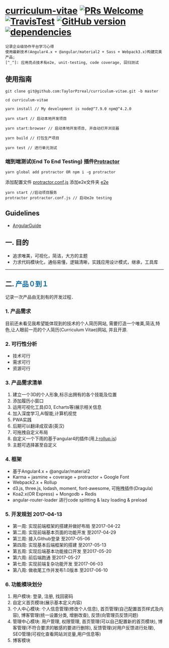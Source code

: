 # [curriculum-vitae](http://www.honeymorning.com)  [![PRs Welcome](https://img.shields.io/badge/PRs-welcome-brightgreen.svg?style=flat-square)](http://makeapullrequest.com) [![TravisTest](https://travis-ci.org/TaylorPzreal/curriculum-vitae.svg?branch=master)](https://travis-ci.org/TaylorPzreal/curriculum-vitae.svg?branch=master) [![GitHub version](https://badge.fury.io/gh/TaylorPzreal%2Fcurriculum-vitae.svg)](https://badge.fury.io/gh/TaylorPzreal%2Fcurriculum-vitae) [![dependencies](https://david-dm.org/TaylorPzreal%2Fcurriculum-vitae/status.svg)](https://david-dm.org/TaylorPzreal%2Fcurriculum-vitae) 
    记录企业级协作平台学习心得
    使用最新技术(Angular4.x + @angular/material2 + Sass + Webpack3.x)构建完美产品; 
    [^_^]: 应用亮点技术有e2e, unit-testing, code coverage, 回归测试

## 使用指南
```
git clone git@github.com:TaylorPzreal/curriculum-vitae.git -b master

cd curriculum-vitae

yarn install // My development is node@^7.9.0 npm@^4.2.0

yarn start // 启动本地开发项目

yarn start:browser // 启动本地开发项目, 并自动打开浏览器

yarn build // 打包生产项目

yarn test // 进行单元测试

```
### 端到端测试(End To End Testing) 插件[Protractor](http://www.protractortest.org)
```
yarn global add protractor OR npm i -g protractor
```
添加配置文件 [protractor.conf.js](./protractor.conf.js)
添加e2e文件夹 [e2e](./e2e)

```
yarn start //启动项目服务
protractor protractor.conf.js // 启动e2e testing
```

## Guidelines
- [AngularGuide](https://angular.io/guide/styleguide)

## 一. 目的
- 追求唯美，可视化，简洁，大方的主题
- 力求代码模块化，通俗易懂，逻辑清晰，实践应用设计模式，继承，工具库
---
## 二. <font color=#07689f> 产品０到１</font>
记录一次产品由无到有的开发过程．

### 1. 产品需求
目前还未看见我希望能体现到的技术的个人简历网站,
需要打造一个唯美,简洁,特色,让人眼前一亮的个人简历(Curriculum Vitae)网站,
并且开源.

### 2. 可行性分析
- 技术可行
- 需求可行
- 资源可行

### 3. 产品需求清单
1. 建立一个3D的个人形象,标示出拥有的各个技能及位置
2. 添加履历小窗口
3. 运用可视化工具(D3, Echarts等)展示相关信息
4. 加入深度学习,AI智能,计算机视觉
5. PWA实践
6. 后期可以翻译成双语(英汉)
7. 可拖拽自定义布局
8. 自定义一个下雨的基于angular4的插件(用上[rollup.js](https://rollupjs.org/))
9. 主题可选择甚至自定义

### 4. 框架
* 基于Angular4.x + @angular/material2
* Karma + jasmine + coverage + protractor + Google Font
* Webpack2.x + Rollup
* d3.js, three.js, lodash, moment, font-awesome, 可拖拽插件(Dragula)
* Koa2.x(OR Express) + Mongodb + Redis
* angular-router-loader 进行code splitting & lazy loading & preload

### 5. 开发规划 2017-04-13
- 第一周: 实现前端框架的搭建并做好布局 至2017-04-22
- 第二周: 实现前端基本页面的功能开发 至2017-04-29
- 第三周: 接入Github登录 至2017-05-06
- 第四周: 实现基本后端框架的搭建 至2017-05-13
- 第五周: 实现后端基本功能接口开发 至2017-05-20
- 第六周: 前后端跑通 至2017-05-27
- 第七周: 实现前端复杂功能开发 至2017-06-03
- 第八周: 做收尾工作并发布1.0版本 至2017-06-10

### 6. 功能模块划分
1. 用户模块: 登录, 注册, 找回密码
2. 自定义首页模块(展示基本定义内容)
3. 个人中心模块: 个人信息管理(修改个人信息), 首页管理(自己配置首页样式及内容), 博客管理(统一设置分类, 增删改查), 反馈(向管理员反馈问题)
4. 管理中心模块: 用户管理, 权限管理, 首页管理(可以自己配置新的首页模块), 博客管理(不符合要求的敏感的要进行删除), 反馈管理(对用户反馈进行处理), SEO管理(可视化查看网站浏览量,用户信息等)
5. 博客模块